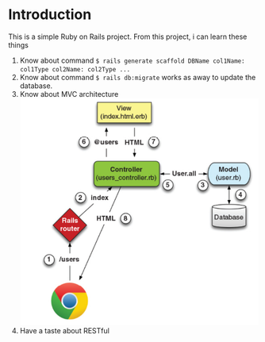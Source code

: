 # Introduction 
This is a simple Ruby on Rails project. From this project, i can learn these things 
1. Know about command `$ rails generate scaffold DBName col1Name: col1Type col2Name: col2Type ...`
2. Know about command `$ rails db:migrate` works as away to update the database.
3. Know about MVC architecture
![alt text](/MVC%20arch.png)
3. Have a taste about RESTful 
